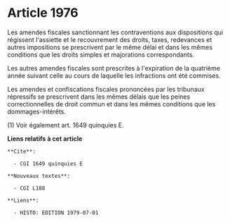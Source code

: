 # Article 1976

Les amendes fiscales sanctionnant les contraventions aux dispositions qui régissent l'assiette et le recouvrement des droits,
taxes, redevances et autres impositions se prescrivent par le même délai et dans les mêmes conditions que les droits simples
et majorations correspondants.

Les autres amendes fiscales sont prescrites à l'expiration de la quatrième année suivant celle au cours de laquelle les
infractions ont été commises.

Les amendes et confiscations fiscales prononcées par les tribunaux répressifs se prescrivent dans les mêmes délais que les
peines correctionnelles de droit commun et dans les mêmes conditions que les dommages-intérêts.

(1) Voir également art. 1649 quinquies E.

**Liens relatifs à cet article**

	**Cite**:

	  - CGI 1649 quinquies E

	**Nouveaux textes**:

	  - CGI L188

	**Liens**:

	  - HISTO: EDITION 1979-07-01

